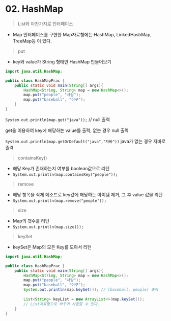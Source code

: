 # 02. HashMap

> List와 마찬가지로 인터페이스

- Map 인터페이스를 구현한 Map자료형에는 HashMap, LinkedHashMap, TreeMap등 이 있다.



> put

- key와 value가 String 형태인 HashMap 만들어보기

```java
import java.util.HashMap;

public class HashMapPrac {
    public static void main(String[] args){
        HashMap<String, String> map = new HashMap<>();
        map.put("people", "사람");
        map.put("baseball", "야구");
    }
}
```

`System.out.println(map.get("java"));` // null 출력

get을 이용하여 key에 해당하는 value를 출력, 없는 경우 null 출력

`System.out.println(map.getOrDefault("java","자바"))` java가 없는 경우 자바로 출력



> containsKey()

- 해당 Key가 존재하는지 여부를 boolean값으로 리턴
- `System.out.println(map.containsKey("people"));`



> remove

- 해당 항목을 삭제 메소드로 key값에 해당하는 아이템 제거, 그 후 value 값을 리턴
- `System.out.println(map.remove("people"));`



> size

- Map의 갯수를 리턴
- `System.out.println(map.size());`



> keySet

- keySet은 Map의 모든 Key를 모아서 리턴

```java
import java.util.HashMap;

public class HashMapPrac {
    public static void main(String[] args){
        HashMap<String, String> map = new HashMap<>();
        map.put("people", "사람");
        map.put("baseball", "야구");
        System.out.println(map.keySet()); // [baseball, people] 출력
	
        List<String> keyList = new ArrayList<>(map.keySet());
        // List자료형으로 바꾸어 사용할 수 있다.
    }
}
```